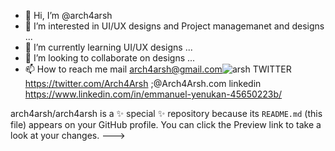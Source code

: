 - 👋 Hi, I’m @arch4arsh
- 👀 I’m interested in UI/UX designs and Project managemanet and designs ...
- 🌱 I’m currently learning UI/UX designs ...
- 💞️ I’m looking to collaborate on designs ...
- 📫 How to reach me mail arch4arsh@gmail.com![arsh](https://user-images.githubusercontent.com/105836539/169203258-8caf4695-8831-40a8-8e3f-2a05f008f8ed.jpg)
TWITTER https://twitter.com/Arch4Arsh ;@Arch4Arsh.com
linkedin https://www.linkedin.com/in/emmanuel-yenukan-45650223b/

arch4arsh/arch4arsh is a ✨ special ✨ repository because its `README.md` (this file) appears on your GitHub profile.
You can click the Preview link to take a look at your changes.
--->
